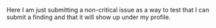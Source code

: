 Here I am just submitting a non-critical issue as a way to test that I can submit a finding and that it will show up under my profile.